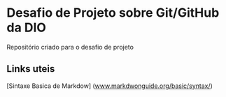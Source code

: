 # Desafio de  Projeto sobre Git/GitHub da DIO
Repositório criado para o desafio de projeto
##  Links uteis 
[Sintaxe Basica de Markdow] (www.markdwonguide.org/basic/syntax/)
